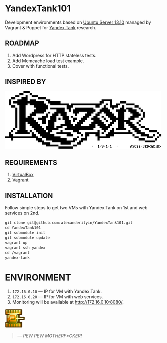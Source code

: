 YandexTank101
=============

Development environments based on [Ubuntu Server 13.10](http://releases.ubuntu.com/13.10/) managed by Vagrant & Puppet for [Yandex.Tank](http://api.yandex.ru/tank/) research.

ROADMAP
-------

1. Add Wordpress for HTTP stateless tests.
2. Add Memcache load test example.
3. Cover with functional tests.

INSPIRED BY
-----------

![RAZOR 1911](https://raw.githubusercontent.com/alexanderilyin/YandexTank101/master/images/razor1911.png)

REQUIREMENTS
------------

1. [VirtualBox](https://www.virtualbox.org)
2. [Vagrant](http://www.vagrantup.com)

INSTALLATION
------------

Follow simple steps to get two VMs with Yandex.Tank on 1st and web services on 2nd.

```
git clone git@github.com:alexanderilyin/YandexTank101.git
cd YandexTank101
git submodule init
git submodule update
vagrant up
vagrant ssh yandex
cd /vagrant
yandex-tank
```

ENVIRONMENT
===========

1. `172.16.0.10` — IP for VM with Yandex.Tank.
2. `172.16.0.20` — IP for VM with web services.
3. Monitoring will be available at http://172.16.0.10:8080/.

![Battle City Yellow Tank](https://raw.githubusercontent.com/alexanderilyin/YandexTank101/master/images/tank_yellow.png)

> _— PEW PEW MOTHERF*CKER!_
